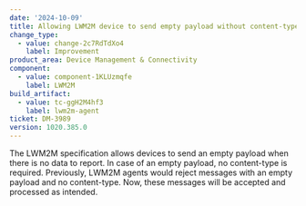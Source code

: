```yaml
---
date: '2024-10-09'
title: Allowing LWM2M device to send empty payload without content-type data
change_type:
  - value: change-2c7RdTdXo4
    label: Improvement
product_area: Device Management & Connectivity
component:
  - value: component-1KLUzmqfe
    label: LWM2M
build_artifact:
  - value: tc-ggH2M4hf3
    label: lwm2m-agent
ticket: DM-3989
version: 1020.385.0
---
```


The LWM2M specification allows devices to send an empty payload when there is no data to report. 
In case of an empty payload, no content-type is required.
Previously, LWM2M agents would reject messages with an empty payload and no content-type. 
Now, these messages will be accepted and processed as intended. 
